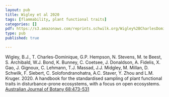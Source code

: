 ```yaml
---
layout: pub
title: Wigley et al 2020
tags: [flammability, plant functional traits]
categories: []
pdf: https://s3.amazonaws.com/reprints.schwilk.org/Wigley%2BCharlesDominique%2Betal-2021.pdf
type: pub
published: true

---
```

Wigley, B.J., T. Charles-Dominique, G.P. Hempson, N. Stevens, M. te Beest, S. Archibald, W.J. Bond, K. Bunney, C. Coetsee, J. Donaldson, A.  Fidelis,  X. Gao, J. Gignoux, C. Lehmann, T.J. Massad, J.J. Midgley, M. Millan, D. Schwilk, F. Siebert, C. Solofondranohatra, A.C. Staver, Y. Zhou and L.M. Kruger. 2020. A handbook for the standardised sampling of plant functional traits in disturbance-prone ecosystems, with a focus on open ecosystems. [Australian Journal of Botany 68:473-531](https://doi.org/10.1071/BT20048)
